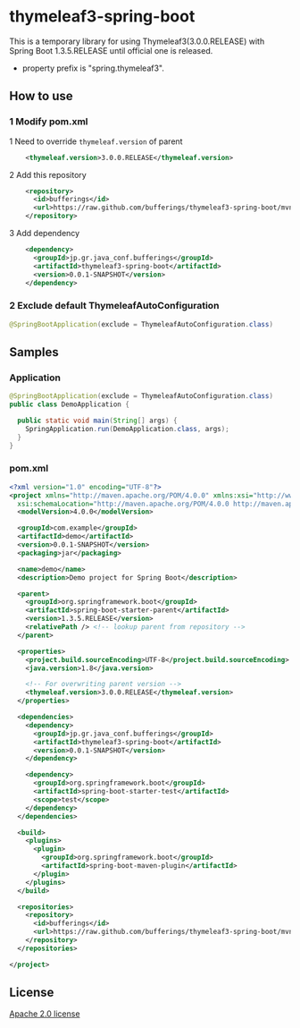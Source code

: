 # thymeleaf3-spring-boot

This is a temporary library for using Thymeleaf3(3.0.0.RELEASE) with Spring Boot 1.3.5.RELEASE until official one is released.

* property prefix is "spring.thymeleaf3".

## How to use

### 1 Modify pom.xml

1 Need to override `thymeleaf.version` of parent

```xml
    <thymeleaf.version>3.0.0.RELEASE</thymeleaf.version>
```

2 Add this repository

```xml
    <repository>
      <id>bufferings</id>
      <url>https://raw.github.com/bufferings/thymeleaf3-spring-boot/mvn-repo/</url>
    </repository>
```

3 Add dependency

```xml
    <dependency>
      <groupId>jp.gr.java_conf.bufferings</groupId>
      <artifactId>thymeleaf3-spring-boot</artifactId>
      <version>0.0.1-SNAPSHOT</version>
    </dependency>
```

### 2 Exclude default ThymeleafAutoConfiguration

```java
@SpringBootApplication(exclude = ThymeleafAutoConfiguration.class)
```

## Samples

### Application

```java
@SpringBootApplication(exclude = ThymeleafAutoConfiguration.class)
public class DemoApplication {

  public static void main(String[] args) {
    SpringApplication.run(DemoApplication.class, args);
  }
}
```

### pom.xml

```xml
<?xml version="1.0" encoding="UTF-8"?>
<project xmlns="http://maven.apache.org/POM/4.0.0" xmlns:xsi="http://www.w3.org/2001/XMLSchema-instance"
  xsi:schemaLocation="http://maven.apache.org/POM/4.0.0 http://maven.apache.org/xsd/maven-4.0.0.xsd">
  <modelVersion>4.0.0</modelVersion>

  <groupId>com.example</groupId>
  <artifactId>demo</artifactId>
  <version>0.0.1-SNAPSHOT</version>
  <packaging>jar</packaging>

  <name>demo</name>
  <description>Demo project for Spring Boot</description>

  <parent>
    <groupId>org.springframework.boot</groupId>
    <artifactId>spring-boot-starter-parent</artifactId>
    <version>1.3.5.RELEASE</version>
    <relativePath /> <!-- lookup parent from repository -->
  </parent>

  <properties>
    <project.build.sourceEncoding>UTF-8</project.build.sourceEncoding>
    <java.version>1.8</java.version>

    <!-- For overwriting parent version -->
    <thymeleaf.version>3.0.0.RELEASE</thymeleaf.version>
  </properties>

  <dependencies>
    <dependency>
      <groupId>jp.gr.java_conf.bufferings</groupId>
      <artifactId>thymeleaf3-spring-boot</artifactId>
      <version>0.0.1-SNAPSHOT</version>
    </dependency>

    <dependency>
      <groupId>org.springframework.boot</groupId>
      <artifactId>spring-boot-starter-test</artifactId>
      <scope>test</scope>
    </dependency>
  </dependencies>

  <build>
    <plugins>
      <plugin>
        <groupId>org.springframework.boot</groupId>
        <artifactId>spring-boot-maven-plugin</artifactId>
      </plugin>
    </plugins>
  </build>

  <repositories>
    <repository>
      <id>bufferings</id>
      <url>https://raw.github.com/bufferings/thymeleaf3-spring-boot/mvn-repo/</url>
    </repository>
  </repositories>

</project>
```

## License

[Apache 2.0 license](http://www.apache.org/licenses/LICENSE-2.0.html)
